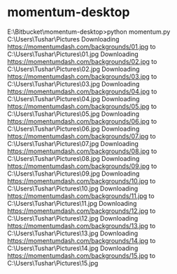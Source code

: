 # momentum-desktop

E:\Bitbucket\momentum-desktop>python momentum.py C:\Users\Tushar\Pictures
Downloading https://momentumdash.com/backgrounds/01.jpg to C:\Users\Tushar\Pictures\01.jpg
Downloading https://momentumdash.com/backgrounds/02.jpg to C:\Users\Tushar\Pictures\02.jpg
Downloading https://momentumdash.com/backgrounds/03.jpg to C:\Users\Tushar\Pictures\03.jpg
Downloading https://momentumdash.com/backgrounds/04.jpg to C:\Users\Tushar\Pictures\04.jpg
Downloading https://momentumdash.com/backgrounds/05.jpg to C:\Users\Tushar\Pictures\05.jpg
Downloading https://momentumdash.com/backgrounds/06.jpg to C:\Users\Tushar\Pictures\06.jpg
Downloading https://momentumdash.com/backgrounds/07.jpg to C:\Users\Tushar\Pictures\07.jpg
Downloading https://momentumdash.com/backgrounds/08.jpg to C:\Users\Tushar\Pictures\08.jpg
Downloading https://momentumdash.com/backgrounds/09.jpg to C:\Users\Tushar\Pictures\09.jpg
Downloading https://momentumdash.com/backgrounds/10.jpg to C:\Users\Tushar\Pictures\10.jpg
Downloading https://momentumdash.com/backgrounds/11.jpg to C:\Users\Tushar\Pictures\11.jpg
Downloading https://momentumdash.com/backgrounds/12.jpg to C:\Users\Tushar\Pictures\12.jpg
Downloading https://momentumdash.com/backgrounds/13.jpg to C:\Users\Tushar\Pictures\13.jpg
Downloading https://momentumdash.com/backgrounds/14.jpg to C:\Users\Tushar\Pictures\14.jpg
Downloading https://momentumdash.com/backgrounds/15.jpg to C:\Users\Tushar\Pictures\15.jpg